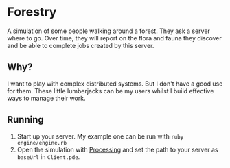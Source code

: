 # Forestry

A simulation of some people walking around a forest. They ask a server where to
go. Over time, they will report on the flora and fauna they discover and be able
to complete jobs created by this server.

## Why?

I want to play with complex distributed systems. But I don't have a good use for
them. These little lumberjacks can be my users whilst I build effective ways to
manage their work.

## Running

1. Start up your server. My example one can be run with `ruby engine/engine.rb`
1. Open the simulation with [Processing](https://processing.org) and set the
   path to your server as `baseUrl` in `Client.pde`.

